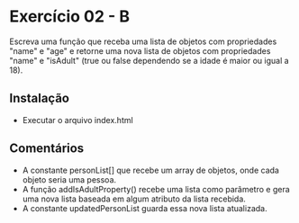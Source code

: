 # Exercício 02 - B

Escreva uma função que receba uma lista de objetos com propriedades "name" e "age" e retorne uma nova lista de objetos com propriedades "name" e "isAdult" (true ou false dependendo se a idade é maior ou igual a 18).

## Instalação

- Executar o arquivo index.html

## Comentários

- A constante personList[] que recebe um array de objetos, onde cada objeto seria uma pessoa.
- A função addIsAdultProperty() recebe uma lista como parâmetro e gera uma nova lista baseada em algum atributo da lista recebida.
- A constante updatedPersonList guarda essa nova lista atualizada.
